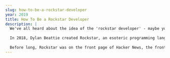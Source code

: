 ```yaml
---
slug: how-to-be-a-rockstar-developer
year: 2019
title: How To Be a Rockstar Developer
description: |
  We've all heard about the idea of the 'rockstar developer' - maybe you've heard your boss talk about hiring a 'rockstar', or maybe you've seen the job adverts looking for 'rockstar developers' on IT job boards. But what if EVERYBODY could be a rockstar developer? 
  
  In 2018, Dylan Beattie created Rockstar, an esoteric programming language designed for creating programs that are also rock song lyrics. Rockstar was initially created as a joke - a parody specification that combined features from programming languages like VBScript, Perl and Ruby with lyrical conventions from classic rock artists like Bon Jovi, Meat Loaf and Deep Purple. Then people started submitting issues. Then they started submitting pull requests. Then somebody created an implementation... and another, and another. 
  
  Before long, Rockstar was on the front page of Hacker News, the front page of Reddit, and was even featured in Classic Rock magazine. What started as a joke had become a fully fledged open source project - and so, in 2019, Dylan and a few dedicated 'Rockstar developers' set out to create a formal reference implementation, complete with a parser, an evaluator, a specification and change control process, and - of course - lots of awesome Rockstar swag. In this talk, Dylan will share ideas and insight from working on the Rockstar project. It's partly a talk about programming language design; partly a talk about running an open source project - and partly the true story of what happens when you try to implement a programming language that was invented in a bar.
--- 
```

